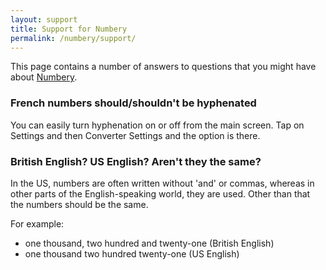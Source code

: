 ```yaml
---
layout: support
title: Support for Numbery
permalink: /numbery/support/
---
```


This page contains a number of answers to questions that you might have about [Numbery](/numbery/).


### French numbers should/shouldn't be hyphenated

You can easily turn hyphenation on or off from the main screen. Tap on Settings and then Converter Settings and the option is there.


### British English? US English? Aren't they the same?

In the US, numbers are often written without 'and' or commas, whereas in other parts of the English-speaking world, they are used. Other than that the numbers should be the same.

For example:

- one thousand, two hundred and twenty-one (British English)
- one thousand two hundred twenty-one (US English)
